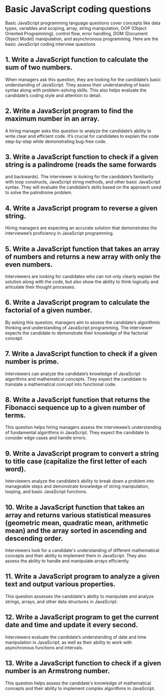 # Basic JavaScript coding questions
Basic JavaScript programming language questions cover concepts like data types, variables and
scoping, array, string manipulation, OOP (Object Oriented Programming), control flow, error
handling, DOM (Document Object Model) manipulation, and asynchronous programming. Here
are the basic JavaScript coding interview questions

## 1. Write a JavaScript function to calculate the sum of two numbers.
When managers ask this question, they are looking for the candidate’s basic understanding of
JavaScript. They assess their understanding of basic syntax along with problem-solving skills. This
also helps evaluate the candidate’s coding style and attention to detail.

## 2. Write a JavaScript program to find the maximum number in an array.
A hiring manager asks this question to analyze the candidate’s ability to write clear and efficient
code. It’s crucial for candidates to explain the code step-by-step while demonstrating bug-free
code.

## 3. Write a JavaScript function to check if a given string is a palindrome (reads the same forwards
and backwards).
The interviewer is looking for the candidate’s familiarity with loop constructs, JavaScript string
methods, and other basic JavaScript syntax. They will evaluate the candidate’s skills based on the
approach used to solve the palindrome problem.

## 4. Write a JavaScript program to reverse a given string.
Hiring managers are expecting an accurate solution that demonstrates the interviewee’s
proficiency in JavaScript programming.

## 5. Write a JavaScript function that takes an array of numbers and returns a new array with only the even numbers.
Interviewers are looking for candidates who can not only clearly explain the solution along with
the code, but also show the ability to think logically and articulate their thought processes.

## 6. Write a JavaScript program to calculate the factorial of a given number.
By asking this question, managers aim to assess the candidate’s algorithmic thinking and
understanding of JavaScript programming. The interviewer expects the candidate to demonstrate
their knowledge of the factorial concept.

## 7. Write a JavaScript function to check if a given number is prime.
Interviewers can analyze the candidate’s knowledge of JavaScript algorithms and mathematical
concepts. They expect the candidate to translate a mathematical concept into functional code.

## 8. Write a JavaScript function that returns the Fibonacci sequence up to a given number of terms.
This question helps hiring managers assess the interviewee’s understanding of fundamental
algorithms in JavaScript. They expect the candidate to consider edge cases and handle errors.

## 9. Write a JavaScript program to convert a string to title case (capitalize the first letter of each word).
Interviewers analyze the candidate’s ability to break down a problem into manageable steps and
demonstrate knowledge of string manipulation, looping, and basic JavaScript functions.

## 10. Write a JavaScript function that takes an array and returns various statistical measures (geometric mean, quadratic mean, arithmetic mean) and the array sorted in ascending and descending order.
Interviewers look for a candidate's understanding of different mathematical concepts and their ability to implement them in JavaScript. They also assess the ability to handle and manipulate arrays efficiently.

## 11. Write a JavaScript program to analyze a given text and output various properties.
This question assesses the candidate's ability to manipulate and analyze strings, arrays, and other data structures in JavaScript.

## 12. Write a JavaScript program to get the current date and time and update it every second.
Interviewers evaluate the candidate’s understanding of date and time manipulation in JavaScript, as well as their ability to work with asynchronous functions and intervals.

## 13. Write a JavaScript function to check if a given number is an Armstrong number.
This question helps assess the candidate's knowledge of mathematical concepts and their ability to implement complex algorithms in JavaScript.
